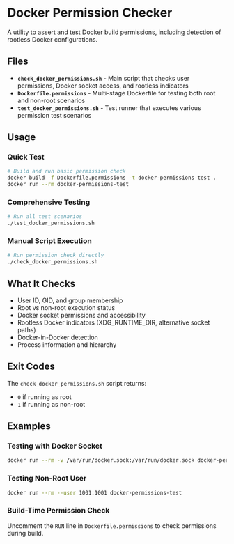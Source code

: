 # Docker Permission Checker

A utility to assert and test Docker build permissions, including detection of rootless Docker configurations.

## Files

- **`check_docker_permissions.sh`** - Main script that checks user permissions, Docker socket access, and rootless indicators
- **`Dockerfile.permissions`** - Multi-stage Dockerfile for testing both root and non-root scenarios
- **`test_docker_permissions.sh`** - Test runner that executes various permission test scenarios

## Usage

### Quick Test
```bash
# Build and run basic permission check
docker build -f Dockerfile.permissions -t docker-permissions-test .
docker run --rm docker-permissions-test
```

### Comprehensive Testing
```bash
# Run all test scenarios
./test_docker_permissions.sh
```

### Manual Script Execution
```bash
# Run permission check directly
./check_docker_permissions.sh
```

## What It Checks

- User ID, GID, and group membership
- Root vs non-root execution status
- Docker socket permissions and accessibility
- Rootless Docker indicators (XDG_RUNTIME_DIR, alternative socket paths)
- Docker-in-Docker detection
- Process information and hierarchy

## Exit Codes

The `check_docker_permissions.sh` script returns:
- `0` if running as root
- `1` if running as non-root

## Examples

### Testing with Docker Socket
```bash
docker run --rm -v /var/run/docker.sock:/var/run/docker.sock docker-permissions-test
```

### Testing Non-Root User
```bash
docker run --rm --user 1001:1001 docker-permissions-test
```

### Build-Time Permission Check
Uncomment the `RUN` line in `Dockerfile.permissions` to check permissions during build.
